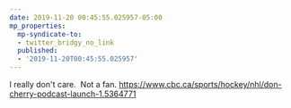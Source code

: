 ```yaml
---
date: 2019-11-20 00:45:55.025957-05:00
mp_properties:
  mp-syndicate-to:
  - twitter_bridgy_no_link
  published:
  - '2019-11-20T00:45:55.025957'
---
```


I really don't care. &nbsp;Not a fan.  https://www.cbc.ca/sports/hockey/nhl/don-cherry-podcast-launch-1.5364771